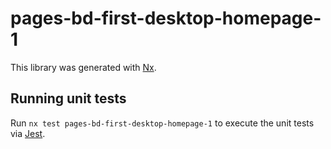 # pages-bd-first-desktop-homepage-1

This library was generated with [Nx](https://nx.dev).

## Running unit tests

Run `nx test pages-bd-first-desktop-homepage-1` to execute the unit tests via [Jest](https://jestjs.io).
